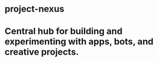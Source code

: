 # project-nexus
# Central hub for building and experimenting with apps, bots, and creative projects.
